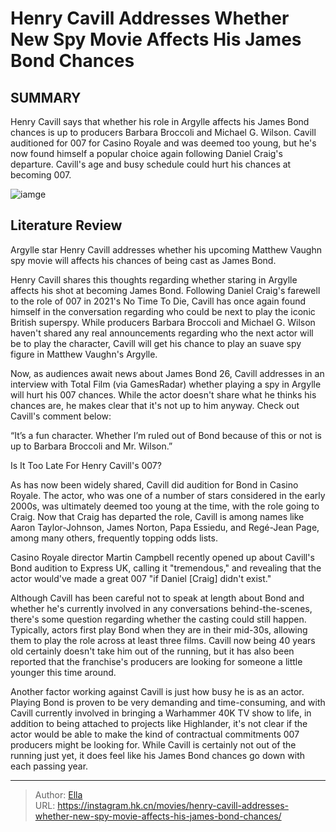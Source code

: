 # Henry Cavill Addresses Whether New Spy Movie Affects His James Bond Chances


## SUMMARY 



  Henry Cavill says that whether his role in Argylle affects his James Bond chances is up to producers Barbara Broccoli and Michael G. Wilson.   Cavill auditioned for 007 for Casino Royale and was deemed too young, but he&#39;s now found himself a popular choice again following Daniel Craig&#39;s departure.   Cavill&#39;s age and busy schedule could hurt his chances at becoming 007.  

![iamge](https://static1.srcdn.com/wordpress/wp-content/uploads/2024/01/henry-cavill-as-argylle-juxtaposed-with-daniel-craig-as-james-bond-in-no-time-to-die.jpg)

## Literature Review

Argylle star Henry Cavill addresses whether his upcoming Matthew Vaughn spy movie will affects his chances of being cast as James Bond.




Henry Cavill shares this thoughts regarding whether staring in Argylle affects his shot at becoming James Bond. Following Daniel Craig&#39;s farewell to the role of 007 in 2021&#39;s No Time To Die, Cavill has once again found himself in the conversation regarding who could be next to play the iconic British superspy. While producers Barbara Broccoli and Michael G. Wilson haven&#39;t shared any real announcements regarding who the next actor will be to play the character, Cavill will get his chance to play an suave spy figure in Matthew Vaughn&#39;s Argylle.




Now, as audiences await news about James Bond 26, Cavill addresses in an interview with Total Film (via GamesRadar) whether playing a spy in Argylle will hurt his 007 chances. While the actor doesn&#39;t share what he thinks his chances are, he makes clear that it&#39;s not up to him anyway. Check out Cavill&#39;s comment below:



“It’s a fun character. Whether I’m ruled out of Bond because of this or not is up to Barbara Broccoli and Mr. Wilson.”



  


 Is It Too Late For Henry Cavill&#39;s 007? 
          

As has now been widely shared, Cavill did audition for Bond in Casino Royale. The actor, who was one of a number of stars considered in the early 2000s, was ultimately deemed too young at the time, with the role going to Craig. Now that Craig has departed the role, Cavill is among names like Aaron Taylor-Johnson, James Norton, Papa Essiedu, and Regé-Jean Page, among many others, frequently topping odds lists.






Casino Royale director Martin Campbell recently opened up about Cavill&#39;s Bond audition to Express UK, calling it &#34;tremendous,&#34; and revealing that the actor would&#39;ve made a great 007 &#34;if Daniel [Craig] didn&#39;t exist.&#34;




Although Cavill has been careful not to speak at length about Bond and whether he&#39;s currently involved in any conversations behind-the-scenes, there&#39;s some question regarding whether the casting could still happen. Typically, actors first play Bond when they are in their mid-30s, allowing them to play the role across at least three films. Cavill now being 40 years old certainly doesn&#39;t take him out of the running, but it has also been reported that the franchise&#39;s producers are looking for someone a little younger this time around.

Another factor working against Cavill is just how busy he is as an actor. Playing Bond is proven to be very demanding and time-consuming, and with Cavill currently involved in bringing a Warhammer 40K TV show to life, in addition to being attached to projects like Highlander, it&#39;s not clear if the actor would be able to make the kind of contractual commitments 007 producers might be looking for. While Cavill is certainly not out of the running just yet, it does feel like his James Bond chances go down with each passing year.






---

> Author: [Ella](https://instagram.hk.cn/)  
> URL: https://instagram.hk.cn/movies/henry-cavill-addresses-whether-new-spy-movie-affects-his-james-bond-chances/  

